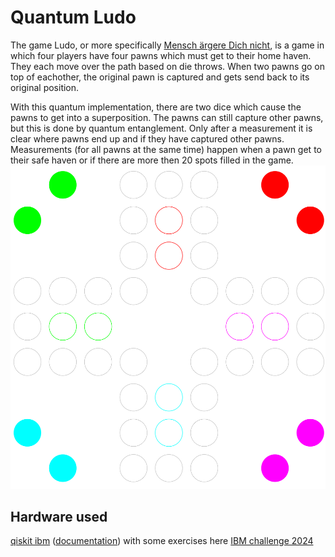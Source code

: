 # Quantum Ludo
The game Ludo, or more specifically [Mensch ärgere Dich nicht](https://en.wikipedia.org/wiki/Mensch_%C3%A4rgere_Dich_nicht), is a game in which four players have four pawns which must get to their home haven. They each move over the path based on die throws. When two pawns go on top of eachother, the original pawn is captured and gets send back to its original position.

With this quantum implementation, there are two dice which cause the pawns to get into a superposition. The pawns can still capture other pawns, but this is done by quantum entanglement. Only after a measurement it is clear where pawns end up and if they have captured other pawns. Measurements (for all pawns at the same time) happen when a pawn get to their safe haven or if there are more then 20 spots filled in the game.
![|300](https://github.com/SjdTl/QuantumEngineering/blob/main/positions/board.svg)

## Hardware used
[qiskit ibm](https://www.ibm.com/quantum/qiskit) ([documentation](https://docs.quantum.ibm.com/guides))
with some exercises here [IBM challenge 2024](https://github.com/qiskit-community/ibm-quantum-challenge-2024?tab=readme-ov-file)

